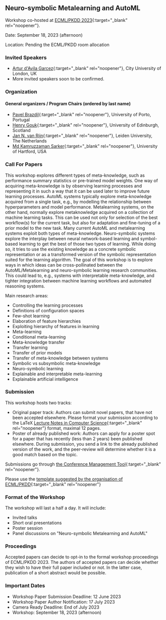 ## Neuro-symbolic Metalearning and AutoML
Workshop co-hosted at [ECML/PKDD 2023](https://2023.ecmlpkdd.org/){:target="_blank" rel="noopener"}. 

Date: September 18, 2023 (afternoon)

Location: Pending the ECML/PKDD room allocation

### Invited Speakers

* [Artur d'Avila Garcez](https://www.city.ac.uk/about/people/academics/artur-davila-garcez){:target="_blank" rel="noopener"}, City University of London, UK
* More invited speakers soon to be confirmed. 

### Organization

#### General organizers / Program Chairs (ordered by last name)
* [Pavel Brazdil](http://www.liaad.up.pt/area/pbrazdil/pavel-brazdil){:target="_blank" rel="noopener"}, University of Porto, Portugal
* [Henry Gouk](https://www.henrygouk.com/){:target="_blank" rel="noopener"}, University of Edinburgh, Scotland
* [Jan N. van Rijn](https://www.universiteitleiden.nl/en/staffmembers/jan-van-rijn){:target="_blank" rel="noopener"}, Leiden University, The Netherlands
* [Md Kamruzzaman Sarker](https://www.hartford.edu/directory/arts-science/sarker-md-kamruzzaman.aspx){:target="_blank" rel="noopener"}, University of Hartford, USA


### Call For Papers
This workshop explores different types of meta-knowledge, such as performance summary statistics or pre-trained model weights. 
One way of acquiring meta-knowledge is by observing learning processes and representing it in such a way that it can be used later to improve future learning processes. 
AutoML systems typically explore meta-knowledge acquired from a single task, e.g., by modelling the relationship between hyperparameters and model performance. 
Metalearning systems, on the other hand, normally explore metaknowledge acquired on a collection of machine learning tasks. 
This can be used not only for selection of the best workflow(s) for the current task, but also for adaptation and fine-tuning of a prior model to the new task. 
Many current AutoML and metalearning systems exploit both types of meta-knowledge. 
Neuro-symbolic systems explore the interplay between neural network-based learning and symbol-based learning to get the best of those two types of learning. 
While doing so, it tries to use the existing knowledge as a concrete symbolic representation or as a transformed version of the symbolic representation suited for the learning algorithm. 
The goal of this workshop is to explore ways in which ideas can be cross-pollinated between the AutoML/Metalearning and neuro-symbolic learning research communities. 
This could lead to, e.g., systems with interpretable meta-knowledge, and tighter integration between machine learning workflows and automated reasoning systems. 

Main research areas:

* Controlling the learning processes
* Definitions of configuration spaces
* Few-shot learning
* Elaboration of feature hierarchies
* Exploiting hierarchy of features in learning
* Meta-learning
* Conditional meta-learning
* Meta-knowledge transfer
* Transfer learning
* Transfer of prior models
* Transfer of meta-knowledge between systems
* Symbolic vs subsymbolic meta-knowledge
* Neuro-symbolic learning 
* Explainable and interpretable meta-learning
* Explainable artificial intelligence

### Submission

This workshop hosts two tracks:

* Original paper track: Authors can submit novel papers, that have not been accepted elsewhere. Please format your submission according to the LaTeX [Lecture Notes in Computer Science](https://www.springer.com/gp/computer-science/lncs){:target="_blank" rel="noopener"} format, maximal 12 pages.
* Poster of already published work: Authors can apply for a poster spot for a paper that has recently (less than 2 years) been published elsewhere. During submission, you send a link to the already published version of the work, and the peer-review will determine whether it is a good match based on the topic. 

Submissions go through [the Conference Management Tool](https://cmt3.research.microsoft.com/ECMLPKDDworkshop2023/){:target="_blank" rel="noopener"}. 

Please use the [template suggested by the organisation of ECML/PKDD](https://resource-cms.springernature.com/springer-cms/rest/v1/content/19238648/data/v6){:target="_blank" rel="noopener"}

### Format of the Workshop

The workshop will last a half a day. It will include: 

* Invited talks
* Short oral presentations
* Poster session 
* Panel discussions on "Neuro-symbolic Metalearning and AutoML"

### Proceedings

Accepted papers can decide to opt-in to the formal workshop proceedings of ECML/PKDD 2023. The authors of accepted papers can decide whether they wish to have their full paper included or not. In the latter case, publication of a short abstract would be possible.

### Important Dates

* Workshop Paper Submission Deadline: 12 June 2023
* Workshop Paper Author Notification: 17 July 2023
* Camera Ready Deadline: End of July 2023
* Workshop: September 18, 2023 (afternoon)


